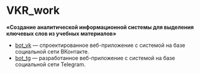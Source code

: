 # VKR_work
**«Создание аналитической информационной системы для выделения ключевых слов из учебных материалов»**

- [bot_vk]() — спроектированное веб-приложение с системой на базе социальной сети ВКонтакте.
- [bot_tg]() — разработанное веб-приложение с системой на базе социальной сети Telegram.
